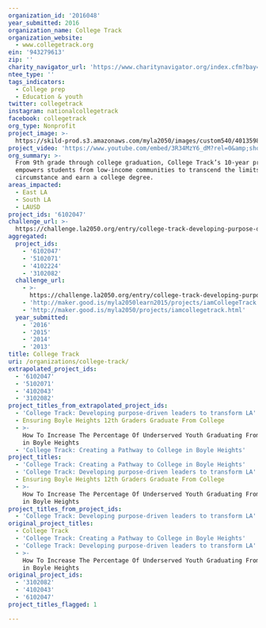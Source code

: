 ```yaml
---
organization_id: '2016048'
year_submitted: 2016
organization_name: College Track
organization_website:
  - www.collegetrack.org
ein: '943279613'
zip: ''
charity_navigator_url: 'https://www.charitynavigator.org/index.cfm?bay=search.profile&ein=943279613'
ntee_type: ''
tags_indicators:
  - College prep
  - Education & youth
twitter: collegetrack
instagram: nationalcollegetrack
facebook: collegetrack
org_type: Nonprofit
project_image: >-
  https://skild-prod.s3.amazonaws.com/myla2050/images/custom540/4013598065741-team90.jpg
project_video: 'https://www.youtube.com/embed/3R34MzY6_dM?rel=0&amp;showinfo=0'
org_summary: >-
  From 9th grade through college graduation, College Track’s 10-year program
  empowers students from low-income communities to transcend the limits of their
  circumstance and earn a college degree.
areas_impacted:
  - East LA
  - South LA
  - LAUSD
project_ids: '6102047'
challenge_url: >-
  https://challenge.la2050.org/entry/college-track-developing-purpose-driven-leaders-to-transform-la
aggregated:
  project_ids:
    - '6102047'
    - '5102071'
    - '4102224'
    - '3102082'
  challenge_url:
    - >-
      https://challenge.la2050.org/entry/college-track-developing-purpose-driven-leaders-to-transform-la
    - 'http://maker.good.is/myla2050learn2015/projects/iamCollegeTrack.html'
    - 'http://maker.good.is/myla2050/projects/iamcollegetrack.html'
  year_submitted:
    - '2016'
    - '2015'
    - '2014'
    - '2013'
title: College Track
uri: /organizations/college-track/
extrapolated_project_ids:
  - '6102047'
  - '5102071'
  - '4102043'
  - '3102082'
project_titles_from_extrapolated_project_ids:
  - 'College Track: Developing purpose-driven leaders to transform LA'
  - Ensuring Boyle Heights 12th Graders Graduate From College
  - >-
    How To Increase The Percentage Of Underserved Youth Graduating From College
    in Boyle Heights
  - 'College Track: Creating a Pathway to College in Boyle Heights'
project_titles:
  - 'College Track: Creating a Pathway to College in Boyle Heights'
  - 'College Track: Developing purpose-driven leaders to transform LA'
  - Ensuring Boyle Heights 12th Graders Graduate From College
  - >-
    How To Increase The Percentage Of Underserved Youth Graduating From College
    in Boyle Heights
project_titles_from_project_ids:
  - 'College Track: Developing purpose-driven leaders to transform LA'
original_project_titles:
  - College Track
  - 'College Track: Creating a Pathway to College in Boyle Heights'
  - 'College Track: Developing purpose-driven leaders to transform LA'
  - >-
    How To Increase The Percentage Of Underserved Youth Graduating From College
    in Boyle Heights
original_project_ids:
  - '3102082'
  - '4102043'
  - '6102047'
project_titles_flagged: 1

---
```

